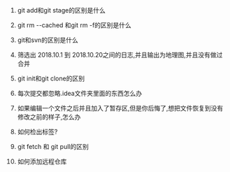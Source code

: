 1. git add和git stage的区别是什么


2. git rm --cached 和git rm -f的区别是什么

3. git和svn的区别是什么

4. 筛选出 2018.10.1 到 2018.10.20之间的日志,并且输出为地理图,并且没有做过合并

5. git init和git clone的区别

6. 每次提交都忽略.idea文件夹里面的东西怎么办

7. 如果编辑一个文件之后并且加入了暂存区,但是你后悔了,想把文件恢复到没有修改之前的样子,怎么办

8. 如何检出标签?

9. git fetch 和 git pull的区别

10. 如何添加远程仓库
